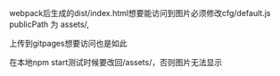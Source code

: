 webpack后生成的dist/index.html想要能访问到图片必须修改cfg/default.js publicPath 为 assets/,

上传到gitpages想要访问也是如此

在本地npm start测试时候要改回/assets/，否则图片无法显示